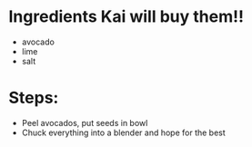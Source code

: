 # Ingredients Kai will buy them!!
- avocado
- lime
- salt
# Steps:
- Peel avocados, put seeds in bowl
- Chuck everything into a blender and hope for the best
